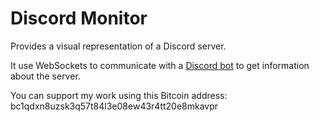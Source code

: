 # Discord Monitor

Provides a visual representation of a Discord server.

It use WebSockets to communicate with a [Discord bot](https://github.com/SquishyPandaDev/lilly-canis) to get information about the server.

You can support my work using this Bitcoin address:<br/>
bc1qdxn8uzsk3q57t84l3e08ew43r4tt20e8mkavpr
